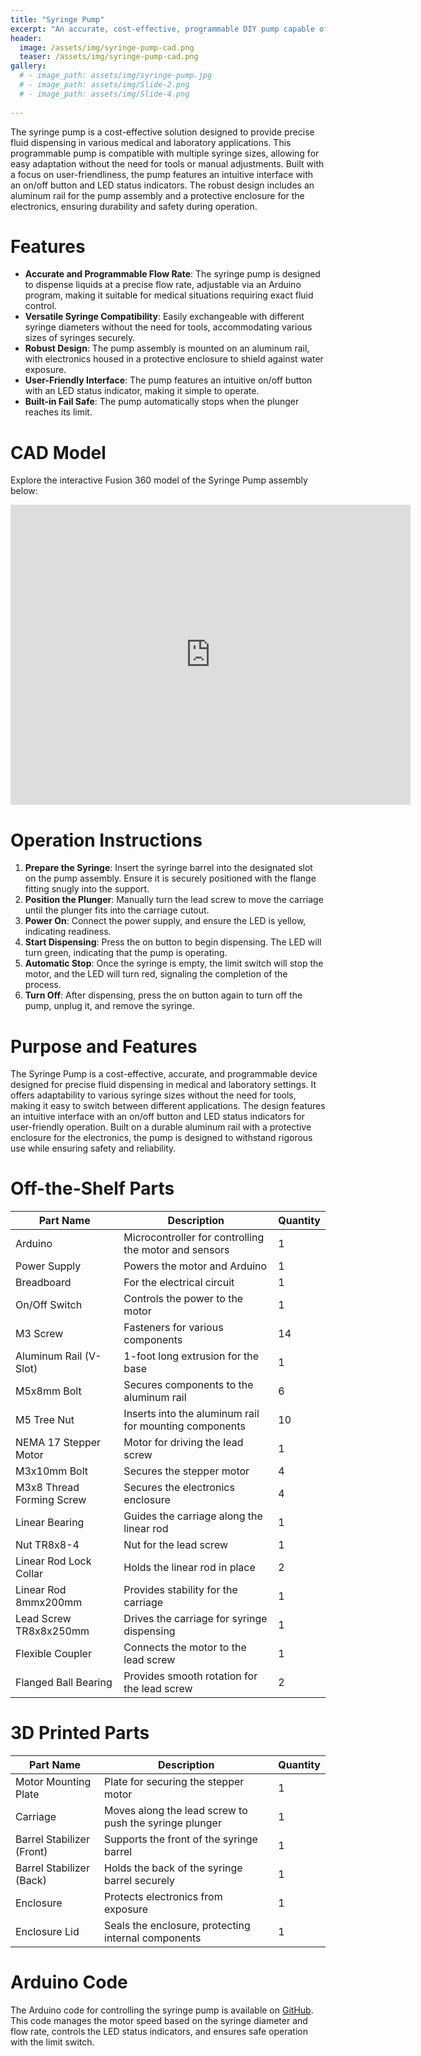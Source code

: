 ```yaml
---
title: "Syringe Pump"
excerpt: "An accurate, cost-effective, programmable DIY pump capable of various flow rates."
header:
  image: /assets/img/syringe-pump-cad.png
  teaser: /assets/img/syringe-pump-cad.png
gallery:
  # - image_path: assets/img/syringe-pump.jpg
  # - image_path: assets/img/Slide-2.png
  # - image_path: assets/img/Slide-4.png
   
---
```


The syringe pump is a cost-effective solution designed to provide precise fluid dispensing in various medical and laboratory applications. This programmable pump is compatible with multiple syringe sizes, allowing for easy adaptation without the need for tools or manual adjustments. Built with a focus on  user-friendliness, the pump features an intuitive interface with an on/off button and LED status indicators. The robust design includes an aluminum rail for the pump assembly and a protective enclosure for the electronics, ensuring durability and safety during operation.

# Features

* **Accurate and Programmable Flow Rate**: The syringe pump is designed to dispense liquids at a precise flow rate, adjustable via an Arduino program, making it suitable for medical situations requiring exact fluid control.
* **Versatile Syringe Compatibility**: Easily exchangeable with different syringe diameters without the need for tools, accommodating various sizes of syringes securely.
* **Robust Design**: The pump assembly is mounted on an aluminum rail, with electronics housed in a protective enclosure to shield against water exposure.
* **User-Friendly Interface**: The pump features an intuitive on/off button with an LED status indicator, making it simple to operate.
* **Built-in Fail Safe**: The pump automatically stops when the plunger reaches its limit.

# CAD Model

Explore the interactive Fusion 360 model of the Syringe Pump assembly below:
<iframe src="https://vanderbilt643.autodesk360.com/shares/public/SH286ddQT78850c0d8a420c83ffe648ca368?mode=embed" width="640" height="480" allowfullscreen="true" webkitallowfullscreen="true" mozallowfullscreen="true"  frameborder="0"></iframe>

# Operation Instructions

1. **Prepare the Syringe**: Insert the syringe barrel into the designated slot on the pump assembly. Ensure it is securely positioned with the flange fitting snugly into the support.
2. **Position the Plunger**: Manually turn the lead screw to move the carriage until the plunger fits into the carriage cutout.
3. **Power On**: Connect the power supply, and ensure the LED is yellow, indicating readiness.
4. **Start Dispensing**: Press the on button to begin dispensing. The LED will turn green, indicating that the pump is operating.
5. **Automatic Stop**: Once the syringe is empty, the limit switch will stop the motor, and the LED will turn red, signaling the completion of the process.
6. **Turn Off**: After dispensing, press the on button again to turn off the pump, unplug it, and remove the syringe.

# Purpose and Features

The Syringe Pump is a cost-effective, accurate, and programmable device designed for precise fluid dispensing in medical and laboratory settings. It offers adaptability to various syringe sizes without the need for tools, making it easy to switch between different applications. The design features an intuitive interface with an on/off button and LED status indicators for user-friendly operation. Built on a durable aluminum rail with a protective enclosure for the electronics, the pump is designed to withstand rigorous use while ensuring safety and reliability.

# Off-the-Shelf Parts

| Part Name                | Description                                            | Quantity |
|--------------------------|--------------------------------------------------------|----------|
| Arduino                  | Microcontroller for controlling the motor and sensors  | 1        |
| Power Supply             | Powers the motor and Arduino                           | 1        |
| Breadboard               | For the electrical circuit                             | 1        |
| On/Off Switch            | Controls the power to the motor                        | 1        |
| M3 Screw                 | Fasteners for various components                       | 14       |
| Aluminum Rail (V-Slot)   | 1-foot long extrusion for the base                     | 1        |
| M5x8mm Bolt              | Secures components to the aluminum rail                | 6        |
| M5 Tree Nut              | Inserts into the aluminum rail for mounting components | 10       |
| NEMA 17 Stepper Motor    | Motor for driving the lead screw                       | 1        |
| M3x10mm Bolt             | Secures the stepper motor                              | 4        |
| M3x8 Thread Forming Screw| Secures the electronics enclosure                      | 4        |
| Linear Bearing           | Guides the carriage along the linear rod               | 1        |
| Nut TR8x8-4              | Nut for the lead screw                                 | 1        |
| Linear Rod Lock Collar   | Holds the linear rod in place                          | 2        |
| Linear Rod 8mmx200mm     | Provides stability for the carriage                    | 1        |
| Lead Screw TR8x8x250mm   | Drives the carriage for syringe dispensing             | 1        |
| Flexible Coupler         | Connects the motor to the lead screw                   | 1        |
| Flanged Ball Bearing     | Provides smooth rotation for the lead screw            | 2        |



# 3D Printed Parts

| Part Name               | Description                                           | Quantity |
|-------------------------|-------------------------------------------------------|----------|
| Motor Mounting Plate    | Plate for securing the stepper motor                  | 1        |
| Carriage                | Moves along the lead screw to push the syringe plunger| 1        |
| Barrel Stabilizer (Front)| Supports the front of the syringe barrel              | 1        |
| Barrel Stabilizer (Back) | Holds the back of the syringe barrel securely         | 1        |
| Enclosure               | Protects electronics from exposure                    | 1        |
| Enclosure Lid           | Seals the enclosure, protecting internal components   | 1        |

# Arduino Code

The Arduino code for controlling the syringe pump is available on [GitHub](https://github.com/sidney-amsalem/syringe-pump-arduino-code). This code manages the motor speed based on the syringe diameter and flow rate, controls the LED status indicators, and ensures safe operation with the limit switch.

<!-- {% include gallery caption="write caption here" %} -->
